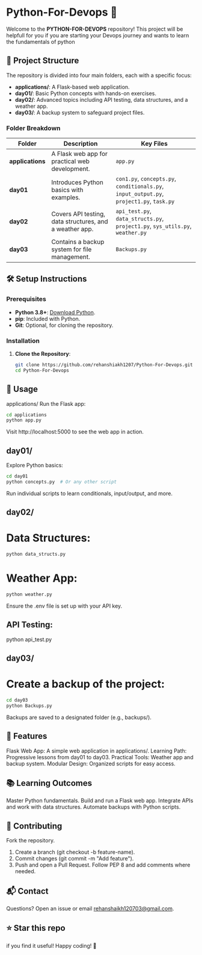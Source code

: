 # Python-For-Devops 🚀
Welcome to the **PYTHON-FOR-DEVOPS** repository! This project will be helpfull for you if you are starting your Devops journey and wants to learn the fundamentals of python
## 📂 Project Structure

The repository is divided into four main folders, each with a specific focus:

- **applications/**: A Flask-based web application.
- **day01/**: Basic Python concepts with hands-on exercises.
- **day02/**: Advanced topics including API testing, data structures, and a weather app.
- **day03/**: A backup system to safeguard project files.

### Folder Breakdown

| Folder | Description | Key Files |
|------------------|---------------------------------------------------------|------------------------------------------------------------------------------------------|
| **applications** | A Flask web app for practical web development.          | `app.py`                                                                                 |
| **day01**        | Introduces Python basics with examples.                 | `con1.py`, `concepts.py`, `conditionals.py`, `input_output.py`, `project1.py`, `task.py` |
| **day02**        | Covers API testing, data structures, and a weather app. | `api_test.py`, `data_structs.py`, `project1.py`, `sys_utils.py`, `weather.py`            |
| **day03**        | Contains a backup system for file management.           | `Backups.py`                                                                              | 

## 🛠️ Setup Instructions

### Prerequisites
- **Python 3.8+**: [Download Python](https://www.python.org/downloads/).
- **pip**: Included with Python.
- **Git**: Optional, for cloning the repository.

### Installation
1. **Clone the Repository**:
   ```bash
   git clone https://github.com/rehanshiakh1207/Python-For-Devops.git
   cd Python-For-Devops
## 🚀 Usage
applications/
Run the Flask app:
   ```bash
   cd applications
   python app.py
   ```
Visit http://localhost:5000 to see the web app in action.

## day01/
Explore Python basics:
```bash
cd day01
python concepts.py  # Or any other script
```
Run individual scripts to learn conditionals, input/output, and more.

## day02/
# Data Structures:
```bash
python data_structs.py
```
# Weather App:
```Bash
python weather.py
```
Ensure the .env file is set up with your API key.

## API Testing:
python api_test.py

## day03/
# Create a backup of the project:
```bash
cd day03
python Backups.py
```
Backups are saved to a designated folder (e.g., backups/).

## 🌟 Features
Flask Web App: A simple web application in applications/.
Learning Path: Progressive lessons from day01 to day03.
Practical Tools: Weather app and backup system.
Modular Design: Organized scripts for easy access.
## 📚 Learning Outcomes
Master Python fundamentals.
Build and run a Flask web app.
Integrate APIs and work with data structures.
Automate backups with Python scripts.
## 🤝 Contributing
Fork the repository.
1. Create a branch (git checkout -b feature-name).
2. Commit changes (git commit -m "Add feature").
3. Push and open a Pull Request.
Follow PEP 8 and add comments where needed.
## 📬 Contact
Questions? Open an issue or email rehanshaikh120703@gmail.com.
## ⭐ Star this repo 
if you find it useful! Happy coding! 🐍
